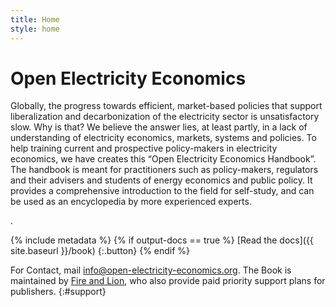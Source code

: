 ```yaml
---
title: Home
style: home
---
```


# Open Electricity Economics

Globally, the progress towards efficient, market-based policies that support liberalization and decarbonization of the electricity sector is unsatisfactory slow. Why is that? We believe the answer lies, at least partly, in a lack of understanding of electricity economics, markets, systems and policies. To help training current and prospective policy-makers in electricity economics, we have creates this “Open Electricity Economics Handbook”. The handbook is meant for practitioners such as policy-makers, regulators and their advisers and students of energy economics and public policy. It provides a comprehensive introduction to the field for self-study, and can be used as an encyclopedia by more experienced experts.






.

{% include metadata %}
{% if output-docs == true %}
[Read the docs]({{ site.baseurl }}/book)
{:.button}
{% endif %}

For Contact, mail [info@open-electricity-economics.org](mailto:khanna@hertie-school.org). The Book is maintained by [Fire and Lion](http://fireandlion.com), who also provide paid priority support plans for publishers.
{:#support}

<!-- Remove these comment tags to activate a project home page for your book project

{% include metadata %}

# {{ project-name }}

{{ project-description }}

{% for book in site.data.meta.works %}
*[{{ book.title }}]({{ book.directory }}/text/{{ book.products.web.start-page }}.html)*
{% endfor %}

-->
